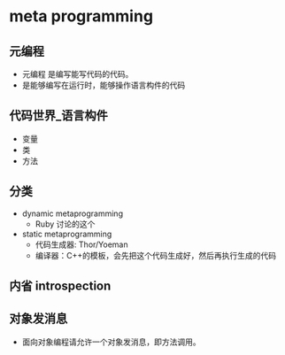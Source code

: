 # meta programming

## 元编程
- 元编程 是编写能写代码的代码。
- 是能够编写在运行时，能够操作语言构件的代码

## 代码世界_语言构件
- 变量
- 类
- 方法

## 分类
- dynamic metaprogramming
  - Ruby 讨论的这个
- static metaprogramming
  - 代码生成器: Thor/Yoeman
  - 编译器：C++的模板，会先把这个代码生成好，然后再执行生成的代码

## 内省 introspection

## 对象发消息
- 面向对象编程请允许一个对象发消息，即方法调用。
